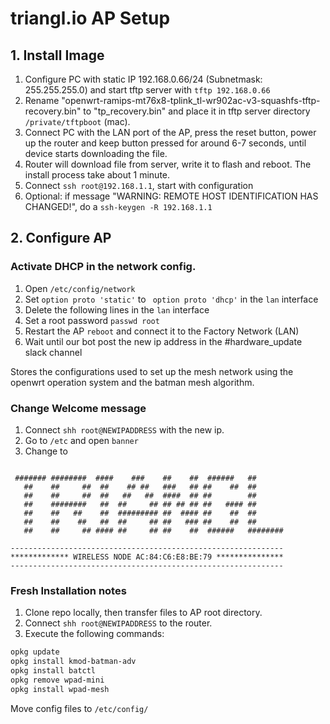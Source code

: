 # triangl.io AP Setup
## 1. Install Image
1. Configure PC with static IP 192.168.0.66/24 (Subnetmask: 255.255.255.0) and start tftp server with `tftp 192.168.0.66`
2. Rename "openwrt-ramips-mt76x8-tplink_tl-wr902ac-v3-squashfs-tftp-recovery.bin"
   to "tp_recovery.bin" and place it in tftp server directory `/private/tftpboot` (mac).
3. Connect PC with the LAN port of the AP, press the reset button, power up
   the router and keep button pressed for around 6-7 seconds, until
   device starts downloading the file.
4. Router will download file from server, write it to flash and reboot. The install process take about 1 minute.
5. Connect `ssh root@192.168.1.1`, start with configuration
6. Optional: if message "WARNING: REMOTE HOST IDENTIFICATION HAS CHANGED!", do a `ssh-keygen -R 192.168.1.1`

## 2. Configure AP
### Activate DHCP in the network config.

1. Open `/etc/config/network`
2. Set `option proto 'static'` to ` option proto 'dhcp'` in the `lan` interface
3. Delete the following lines in the `lan` interface
4. Set a root password `passwd root`
5. Restart the AP `reboot` and connect it to the Factory Network (LAN)
6. Wait until our bot post the new ip address in the #hardware_update slack channel

Stores the configurations used to set up the mesh network using the openwrt operation system and the batman mesh algorithm.

### Change Welcome message
1. Connect `shh root@NEWIPADDRESS` with the new ip.
2. Go to `/etc` and open `banner`
3. Change to
```

 ####### ########  ####    ###    ##    ##  ######   ##
   ##    ##     ##  ##    ## ##   ###   ## ##    ##  ##
   ##    ##     ##  ##   ##   ##  ####  ## ##        ##
   ##    ########   ##  ##     ## ## ## ## ##   #### ##
   ##    ##   ##    ##  ######### ##  #### ##    ##  ##
   ##    ##    ##   ##  ##     ## ##   ### ##    ##  ##
   ##    ##     ## #### ##     ## ##    ##  ######   ########

-------------------------------------------------------------
************* WIRELESS NODE AC:84:C6:E8:BE:79 ***************
-------------------------------------------------------------

```

### Fresh Installation notes

1. Clone repo locally, then transfer files to AP root directory. 
2. Connect `shh root@NEWIPADDRESS` to the router.
3. Execute the following commands:

```bash
opkg update
opkg install kmod-batman-adv
opkg install batctl
opkg remove wpad-mini
opkg install wpad-mesh
```

Move config files to `/etc/config/`

